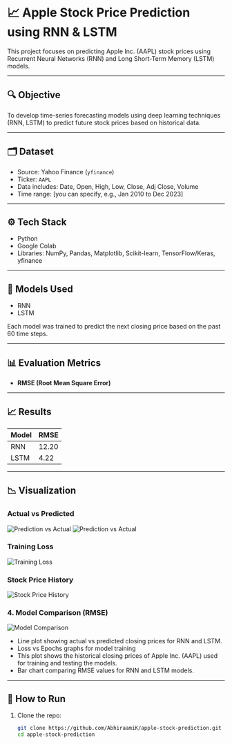# 📈 Apple Stock Price Prediction using RNN & LSTM

This project focuses on predicting Apple Inc. (AAPL) stock prices using Recurrent Neural Networks (RNN) and Long Short-Term Memory (LSTM) models.

---

## 🔍 Objective

To develop time-series forecasting models using deep learning techniques (RNN, LSTM) to predict future stock prices based on historical data.

---

## 🗂️ Dataset

- Source: Yahoo Finance (`yfinance`)
- Ticker: `AAPL`
- Data includes: Date, Open, High, Low, Close, Adj Close, Volume
- Time range: [you can specify, e.g., Jan 2010 to Dec 2023]

---

## ⚙️ Tech Stack

- Python
- Google Colab
- Libraries: NumPy, Pandas, Matplotlib, Scikit-learn, TensorFlow/Keras, yfinance

---

## 🧠 Models Used

- RNN
- LSTM

Each model was trained to predict the next closing price based on the past 60 time steps.

---

## 📊 Evaluation Metrics

- **RMSE (Root Mean Square Error)**

---

## 📈 Results

| Model |  RMSE  | 
|-------|--------|
| RNN   |  12.20 | 
| LSTM  |  4.22  | 

---

## 📉 Visualization

### Actual vs Predicted

![Prediction vs Actual](images/predicted_vs_actual_RNN.png)
![Prediction vs Actual](images/predicted_vs_actual_LSTM.png)

### Training Loss

![Training Loss](images/loss_curve.png)

### Stock Price History

![Stock Price History](images/stock_price_history.png)

### 4. Model Comparison (RMSE)

![Model Comparison](images/compare_results.png)

- Line plot showing actual vs predicted closing prices for RNN and LSTM.
- Loss vs Epochs graphs for model training
- This plot shows the historical closing prices of Apple Inc. (AAPL) used for training and testing the models.
- Bar chart comparing RMSE values for RNN and LSTM models.
---


## 🧪 How to Run

1. Clone the repo:
   ```bash
   git clone https://github.com/AbhiraamiK/apple-stock-prediction.git
   cd apple-stock-prediction
